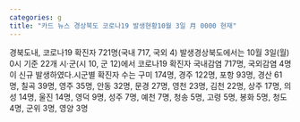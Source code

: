 ```yaml
---
categories: g
title: "카드 뉴스 경상북도 코로나19 발생현황10월 3일 月 0000 현재"
---
```

경북도내, 코로나19 확진자 721명(국내 717, 국외 4) 발생경상북도에서는 10월 3일(월) 0시 기준 22개 시·군(시 10, 군 12)에서 코로나19 확진자 국내감염 717명, 국외감염 4명이 신규 발생하였다.시군별 확진자 수는 구미 174명, 경주 122명, 포항 93명, 경산 61명, 칠곡 39명, 영주 35명, 안동 32명, 문경 27명, 영천 23명, 김천 22명, 상주 17명, 의성 14명, 울진 14명, 영덕 9명, 성주 7명, 예천 7명, 청송 5명, 고령 5명, 봉화 5명, 청도 4명, 군위 3명, 영양 3명